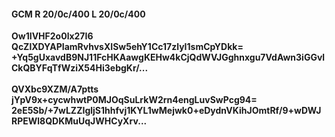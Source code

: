 #### GCM R 20/0c/400 L 20/0c/400
**Ow1IVHF2o0lx27I6**<br/>**QcZlXDYAPIamRvhvsXISw5ehY1Cc17zlyI1smCpYDkk=**<br/>**+Yq5gUxavdB9NJ11FcHKAawgKEHw4kCjQdWVJGghnxgu7VdAwn3iGGvlCkQBYFqTfWziX54Hi3ebgKr/...**<br/><br/>
**QVXbc9XZM/A7ptts**<br/>**jYpV9x+cycwhwtP0MJOqSuLrkW2rn4engLuvSwPcg94=**<br/>**2eE5Sb/+7wLZZIgljS1hhfvj1KYL1wMejwk0+eDydnVKihJOmtRf/9+wDWJRPEWl8QDKMuUqJWHCyXrv...**